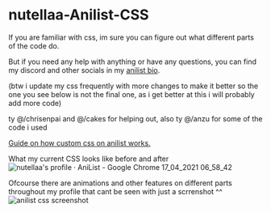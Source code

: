 # nutellaa-Anilist-CSS

If you are familiar with css, im sure you can figure out what different parts of the code do.

But if you need any help with anything or have any questions, you can find my discord and other socials in my [anilist bio](https://anilist.co/user/nutellaa/).

(btw i update my css frequently with more changes to make it better so the one you see below is not the final one, as i get better at this i will probably add more code)

ty @/chrisenpai and @/cakes for helping out, also ty @/anzu for some of the code i used

[Guide on how custom css on anilist works.](https://github.com/Kurisu-chan/anilist-css#anilist-css)

What my current CSS looks like before and after![nutellaa's profile · AniList - Google Chrome 17_04_2021 06_58_42](https://user-images.githubusercontent.com/82683011/115103546-899b8880-9f4a-11eb-8632-d3a4b3e586df.png)

Ofcourse there are animations and other features on different parts throughout my profile that cant be seen with just a scrrenshot ^^
![anilist css screenshot](https://user-images.githubusercontent.com/82683011/115103487-24479780-9f4a-11eb-8fa8-c7cc2652008e.png) 
